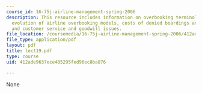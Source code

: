 ```yaml
---
course_id: 16-75j-airline-management-spring-2006
description: This resource includes information on overbooking terminology and relationships,
  evolution of airline overbooking models, costs of denied boardings and spoilage,
  and customer service and goodwill issues.
file_location: /coursemedia/16-75j-airline-management-spring-2006/412ade9637ece485295fed96ec8ba876_lect19.pdf
file_type: application/pdf
layout: pdf
title: lect19.pdf
type: course
uid: 412ade9637ece485295fed96ec8ba876

---
```

None